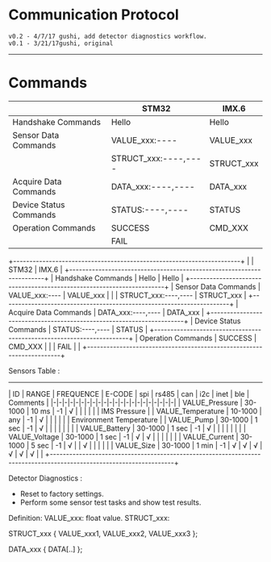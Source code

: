 Communication Protocol
===
	v0.2 - 4/7/17 gushi, add detector diagnostics workflow.
	v0.1 - 3/21/17gushi, original
---
# Commands
||STM32|IMX.6|
|-|-|-|
|Handshake Commands|Hello|Hello|
|Sensor Data Commands|VALUE_xxx:----|VALUE_xxx|
||STRUCT_xxx:----,----|STRUCT_xxx|
|Acquire Data Commands| DATA_xxx:----,----|DATA_xxx|
|Device Status Commands| STATUS:----,----|STATUS|
|Operation Commands|SUCCESS|CMD_XXX|
|| FAIL||

+----------------------------------------------------------------------+
|                         |     STM32              |    IMX.6          |
+----------------------------------------------------------------------+
| Handshake Commands      | Hello                  | Hello             |
+----------------------------------------------------------------------+
| Sensor Data Commands    | VALUE_xxx:----         | VALUE_xxx         |
|                         | STRUCT_xxx:----,----   | STRUCT_xxx        |
+----------------------------------------------------------------------+
| Acquire Data Commands   | DATA_xxx:----,----     | DATA_xxx          |
+----------------------------------------------------------------------+
| Device Status Commands  | STATUS:----,----       | STATUS            |
+----------------------------------------------------------------------+
| Operation Commands      | SUCCESS                | CMD_XXX           |
|                         | FAIL                   |                   |
+----------------------------------------------------------------------+

Sensors Table :


---
|   ID              |  RANGE   | FREQUENCE | E-CODE | spi | rs485 | can | i2c | inet | ble |       Comments          |
|-|-|-|-|-|-|-|-|-|-|-|-|-|-|-|-|-|-|-|-|-|-|
| VALUE_Pressure    | 30-1000  |    10 ms  |  -1    |  √  |       |     |     |      |     | IMS Pressure            |
| VALUE_Temperature | 10-1000  |    any    |  -1    |  √  |       |     |     |      |     | Environment Temperature |
| VALUE_Pump        | 30-1000  |    1 sec  |  -1    |  √  |       |     |     |      |     |                         |
| VALUE_Battery     | 30-1000  |    1 sec  |  -1    |  √  |       |     |     |      |     |                         |
| VALUE_Voltage     | 30-1000  |    1 sec  |  -1    |  √  |   √   |     |     |      |     |                         |
| VALUE_Current     | 30-1000  |    5 sec  |  -1    |  √  |       |  √  |     |      |     |                         |
| VALUE_Size        | 30-1000  |    1 min  |  -1    |  √  |   √   |  √  |  √  |  √   |  √  |                         |
+--------------------------------------------------------------------------------------------------------------------+

Detector Diagnostics :
* Reset to factory settings.
* Perform some sensor test tasks and show test results.

Definition:
  VALUE_xxx: float value. 
  STRUCT_xxx:

STRUCT_xxx {
	VALUE_xxx1,
	VALUE_xxx2,
	VALUE_xxx3
};

DATA_xxx {
	DATA[..]
};
